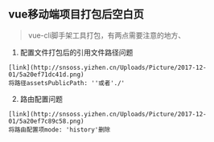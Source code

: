 ## vue移动端项目打包后空白页
> vue-cli脚手架工具打包，有两点需要注意的地方、

1. 配置文件打包后的引用文件路径问题

```
[link](http://snsoss.yizhen.cn/Uploads/Picture/2017-12-01/5a20ef71dc41d.png)
将路径assetsPublicPath: ''或者'./'
```
2. 路由配置问题

```
[link](http://snsoss.yizhen.cn/Uploads/Picture/2017-12-01/5a20ef7c89c58.png)
将路由配置项mode: 'history'删除
```
